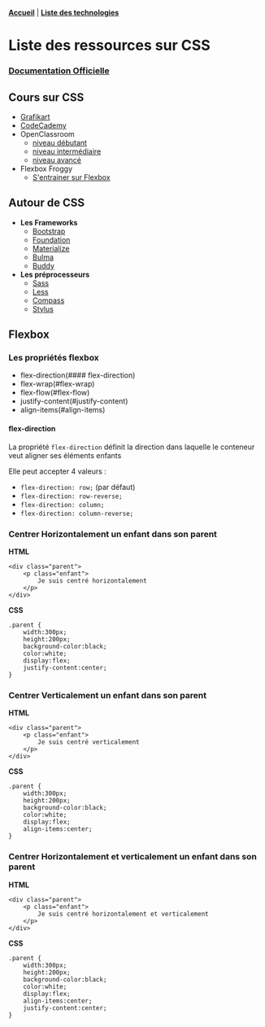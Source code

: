**[Accueil](../README.md)** | **[Liste des technologies](../cahier.md)**

# Liste des ressources sur CSS 

### [Documentation Officielle](https://developer.mozilla.org/fr/docs/Web/CSS)

## Cours sur CSS

* [Grafikart](https://www.grafikart.fr/formations/css)
* [CodeCademy](https://www.codecademy.com/learn/learn-css)
* OpenClassroom
    * [niveau débutant](https://openclassrooms.com/fr/courses/1603881-apprenez-a-creer-votre-site-web-avec-html5-et-css3)
    * [niveau intermédiaire](https://openclassrooms.com/fr/courses/5919246-creez-des-animations-css-modernes)
    * [niveau avancé](https://openclassrooms.com/fr/courses/2745636-utilisez-les-effets-avances-de-css-sur-votre-site)
* Flexbox Froggy 
	* [S'entrainer sur Flexbox](https://flexboxfroggy.com/#fr)


## Autour de CSS

* **Les Frameworks**
    * [Bootstrap](frameworks/bootstrap.md)
    * [Foundation](frameworks/foundation.md)
    * [Materialize](frameworks/materialize.md)
    * [Bulma](frameworks/bulma.md)
    * [Buddy](https://buddycss.com)
* **Les préprocesseurs**
    * [Sass](preprocesseurs/sass.md)
    * [Less](preprocesseurs/less.md)
    * [Compass](preprocesseurs/compass.md)
    * [Stylus](preprocesseurs/stylus.md)


## Flexbox

### Les propriétés flexbox

* flex-direction(#### flex-direction)
* flex-wrap(#flex-wrap)
* flex-flow(#flex-flow)
* justify-content(#justify-content)
* align-items(#align-items)

#### flex-direction

La propriété ```flex-direction``` définit la direction dans laquelle le conteneur veut aligner ses éléments enfants

Elle peut accepter 4 valeurs : 
* ```flex-direction: row;``` (par défaut)
* ```flex-direction: row-reverse;```
* ```flex-direction: column;```
* ```flex-direction: column-reverse;```






### Centrer Horizontalement un enfant dans son parent

**HTML**

```
<div class="parent">
	<p class="enfant">
		Je suis centré horizontalement
	</p>
</div>
```

**CSS**

```
.parent {
	width:300px;
	height:200px;
	background-color:black;
	color:white;
	display:flex;
	justify-content:center;
}
```

### Centrer Verticalement un enfant dans son parent

**HTML**

```
<div class="parent">
	<p class="enfant">
		Je suis centré verticalement
	</p>
</div>
```

**CSS** 

```
.parent {
	width:300px;
	height:200px;
	background-color:black;
	color:white;
	display:flex;
	align-items:center;
}
```

### Centrer Horizontalement et verticalement un enfant dans son parent

**HTML**

```
<div class="parent">
	<p class="enfant">
		Je suis centré horizontalement et verticalement
	</p>
</div>
```

**CSS** 

```
.parent {
	width:300px;
	height:200px;
	background-color:black;
	color:white;
	display:flex;
	align-items:center;
	justify-content:center;
}
```